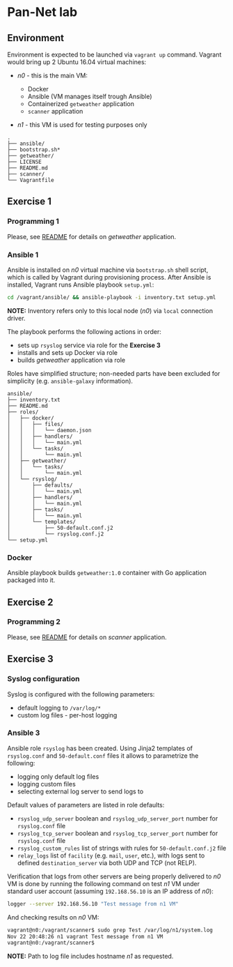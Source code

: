 # Pan-Net lab

## Environment

Environment is expected to be launched via `vagrant up` command. Vagrant would
bring up 2 Ubuntu 16.04 virtual machines:

* *n0* - this is the main VM:

  * Docker
  * Ansible (VM manages itself trough Ansible)
  * Containerized `getweather` application
  * `scanner` application

* *n1* - this VM is used for testing purposes only

```code
.
├── ansible/
├── bootstrap.sh*
├── getweather/
├── LICENSE
├── README.md
├── scanner/
└── Vagrantfile
```

## Exercise 1

### Programming 1

Please, see [README](getweather/README.md) for details on *getweather*
application.

### Ansible 1

Ansible is installed on *n0* virtual machine via `bootstrap.sh` shell script,
which is called by Vagrant during provisioning process. After Ansible is
installed, Vagrant runs Ansible playbook `setup.yml`:

```bash
cd /vagrant/ansible/ && ansible-playbook -i inventory.txt setup.yml
```

**NOTE:** Inventory refers only to this local node (*n0*) via `local` connection
driver.

The playbook performs the following actions in order:

* sets up `rsyslog` service via role for the **Exercise 3**
* installs and sets up Docker via role
* builds *getweather* application via role

Roles have simplified structure; non-needed parts have been excluded for
simplicity (e.g. `ansible-galaxy` information).

```code
ansible/
├── inventory.txt
├── README.md
├── roles/
│   ├── docker/
│   │   ├── files/
│   │   │   └── daemon.json
│   │   ├── handlers/
│   │   │   └── main.yml
│   │   └── tasks/
│   │       └── main.yml
│   ├── getweather/
│   │   └── tasks/
│   │       └── main.yml
│   └── rsyslog/
│       ├── defaults/
│       │   └── main.yml
│       ├── handlers/
│       │   └── main.yml
│       ├── tasks/
│       │   └── main.yml
│       └── templates/
│           ├── 50-default.conf.j2
│           └── rsyslog.conf.j2
└── setup.yml
```

### Docker

Ansible playbook builds `getweather:1.0` container with Go application packaged
into it.

## Exercise 2

### Programming 2

Please, see [README](scanner/README.md) for details on *scanner* application.

## Exercise 3

### Syslog configuration

Syslog is configured with the following parameters:

* default logging to `/var/log/*`
* custom log files - per-host logging

### Ansible 3

Ansible role `rsyslog` has been created.
Using Jinja2 templates of `rsyslog.conf` and `50-default.conf` files it allows to
parametrize the following:

* logging only default log files
* logging custom files
* selecting external log server to send logs to

Default values of parameters are listed in role defaults:

* `rsyslog_udp_server` boolean and `rsyslog_udp_server_port` number for `rsyslog.conf` file
* `rsyslog_tcp_server` boolean and `rsyslog_tcp_server_port` number for `rsyslog.conf` file
* `rsyslog_custom_rules` list of strings with rules for `50-default.conf.j2` file
* `relay_logs` list of `facility` (e.g. `mail`, `user`, etc.), with logs sent to defined
  `destination_server` via both UDP and TCP (not RELP).

Verification that logs from other servers are being properly delivered to *n0* VM
is done by running the following command on test *n1* VM under standard user
account (assuming `192.168.56.10` is an IP address of *n0*):

```bash
logger --server 192.168.56.10 "Test message from n1 VM"
```

And checking results on *n0* VM:

```bash
vagrant@n0:/vagrant/scanner$ sudo grep Test /var/log/n1/system.log
Nov 22 20:48:26 n1 vagrant Test message from n1 VM
vagrant@n0:/vagrant/scanner$
```

**NOTE:** Path to log file includes hostname *n1* as requested.
